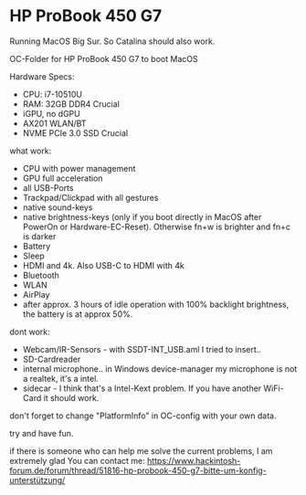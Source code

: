 # HP ProBook 450 G7

Running MacOS Big Sur.
So Catalina should also work.

OC-Folder for HP ProBook 450 G7 to boot MacOS

Hardware Specs:
- CPU: i7-10510U
- RAM: 32GB DDR4 Crucial
- iGPU, no dGPU
- AX201 WLAN/BT
- NVME PCIe 3.0 SSD Crucial


what work:
- CPU with power management
- GPU full acceleration
- all USB-Ports
- Trackpad/Clickpad with all gestures
- native sound-keys
- native brightness-keys (only if you boot directly in MacOS after PowerOn or Hardware-EC-Reset). Otherwise fn+w is brighter and fn+c is darker
- Battery
- Sleep
- HDMI and 4k. Also USB-C to HDMI with 4k
- Bluetooth
- WLAN
- AirPlay
- after approx. 3 hours of idle operation with 100% backlight brightness, the battery is at approx 50%.


dont work:
- Webcam/IR-Sensors - with SSDT-INT_USB.aml I tried to insert..
- SD-Cardreader
- internal microphone.. in Windows device-manager my microphone is not a realtek, it's a intel.
- sidecar - I think that's a Intel-Kext problem. If you have another WiFi-Card it should work.


don't forget to change "PlatformInfo" in OC-config with your own data.


try and have fun.



if there is someone who can help me solve the current problems, I am extremely glad
You can contact me:
https://www.hackintosh-forum.de/forum/thread/51816-hp-probook-450-g7-bitte-um-konfig-unterstützung/